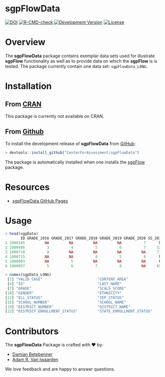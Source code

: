 sgpFlowData
=======

[![DOI](https://zenodo.org/badge/3107644.svg)](https://doi.org/10.5281/zenodo.593152)
[![R-CMD-check](https://github.com/CenterForAssessment/sgpFlowData/workflows/R-CMD-check/badge.svg)](https://github.com/CenterForAssessment/sgpFlowData/actions)
[![Development Version](https://img.shields.io/badge/devel-28.9--4.0-brightgreen.svg)](https://github.com/CenterForAssessment/sgpFlowData)
[![License](https://img.shields.io/badge/license-GPL%203-brightgreen.svg?style=flat)](https://github.com/CenterForAssessment/sgpFlowData/blob/master/LICENSE.md)


# Overview

The **sgpFlowData** package contains exemplar data sets used for illustrate **sgpFlow** functionality as well as to 
provide data on which the **sgpFlow** is is tested. The package currently contain one data set: `sgpFlowData_LONG`.


# Installation

## From [CRAN](https://CRAN.R-project.org/package=sgpFlowData)

This package is currently not available on CRAN.


## From [Github](https://github.com/CenterForAssessment/sgpFlowData/)

To install the development release of **sgpFlowData** from [GitHub](https://github.com/CenterForAssessment/sgpFlowData/):

```R
> devtools::install_github("CenterForAssessment/sgpFlowData")
```

The package is automatically installed when one installs the [sgpFlow](https://github.com/CenterForAssessment/sgpFlow/) package.


# Resources

* [sgpFlowData GitHub Pages](https://CenterForAssessment.github.io/sgpFlowData)


# Usage

```R
> head(sgpData)
       ID GRADE_2016 GRADE_2017 GRADE_2018 GRADE_2019 GRADE_2020 SS_2016 SS_2017 SS_2018 SS_2019 SS_2020
1 1000185         NA         NA         NA         NA          7      NA      NA      NA      NA     520
2 1000486          3          4          5          6          7     524     548     607     592     656
3 1000710          8         NA         NA         NA         NA     713      NA      NA      NA      NA
4 1000715         NA         NA          4          5          6      NA      NA     469     492     551
5 1000803         NA          5         NA         NA         NA      NA     558      NA      NA      NA
6 1000957          5          6          7          8         NA     651     660     666     663      NA
```

```R
> names(sgpData_LONG)
 [1] "VALID_CASE"                         "CONTENT_AREA"                       "YEAR"
 [4] "ID"                                 "LAST_NAME"                          "FIRST_NAME"
 [7] "GRADE"                              "SCALE_SCORE"                        "ACHIEVEMENT_LEVEL"
[10] "GENDER"                             "ETHNICITY"                          "FREE_REDUCED_LUNCH_STATUS"
[13] "ELL_STATUS"                         "IEP_STATUS"                         "GIFTED_AND_TALENTED_PROGRAM_STATUS"
[16] "SCHOOL_NUMBER"                      "SCHOOL_NAME"                        "EMH_LEVEL"
[19] "DISTRICT_NUMBER"                    "DISTRICT_NAME"                      "SCHOOL_ENROLLMENT_STATUS"
[22] "DISTRICT_ENROLLMENT_STATUS"         "STATE_ENROLLMENT_STATUS"
```


# Contributors

The **sgpFlowData** Package is crafted with :heart: by:

* [Damian Betebenner](https://github.com/dbetebenner)
* [Adam R. Van Iwaarden](https://github.com/adamvi)

We love feedback and are happy to answer questions.
